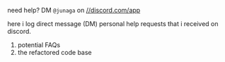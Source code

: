 need help? DM `@junaga` on [//discord.com/app](https://discord.com/app)

here i log direct message (DM) personal help requests that i received on discord.

1. potential FAQs
1. the refactored code base
